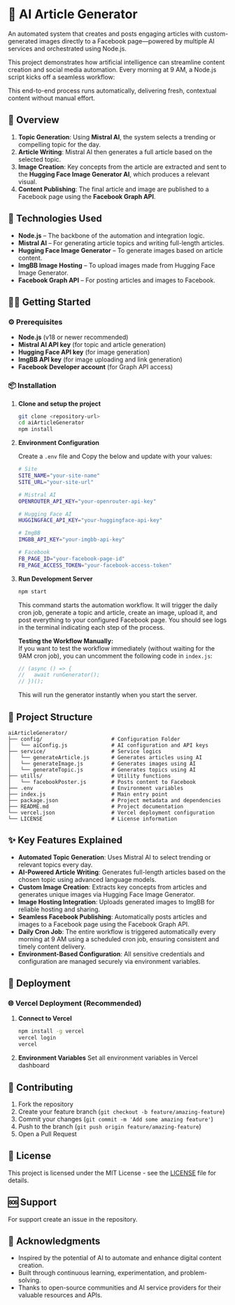 # 📰 AI Article Generator

An automated system that creates and posts engaging articles with custom-generated images directly to a Facebook page—powered by multiple AI services and orchestrated using Node.js. 

This project demonstrates how artificial intelligence can streamline content creation and social media automation. Every morning at 9 AM, a Node.js script kicks off a seamless workflow:

This end-to-end process runs automatically, delivering fresh, contextual content without manual effort.

## 🚀 Overview

1. **Topic Generation**: Using **Mistral AI**, the system selects a trending or compelling topic for the day.
2. **Article Writing**: Mistral AI then generates a full article based on the selected topic.
3. **Image Creation**: Key concepts from the article are extracted and sent to the **Hugging Face Image Generator AI**, which produces a relevant visual.
4. **Content Publishing**: The final article and image are published to a Facebook page using the **Facebook Graph API**.

## 🧰 Technologies Used

- **Node.js** – The backbone of the automation and integration logic.
- **Mistral AI** – For generating article topics and writing full-length articles.
- **Hugging Face Image Generator** – To generate images based on article content.
- **ImgBB Image Hosting** – To upload images made from Hugging Face Image Generator.
- **Facebook Graph API** – For posting articles and images to Facebook.

## 🧑‍💻 Getting Started

### ⚙️ Prerequisites

- **Node.js** (v18 or newer recommended)
- **Mistral AI API key** (for topic and article generation)
- **Hugging Face API key** (for image generation)
- **ImgBB API key** (for image uploading and link generation)
- **Facebook Developer account** (for Graph API access)

### 📦 Installation

1. **Clone and setup the project**

   ```bash
   git clone <repository-url>
   cd aiArticleGenerator
   npm install
   ```

2. **Environment Configuration**

   Create a `.env` file and Copy the below and update with your values:

    ```bash
   # Site
   SITE_NAME="your-site-name"
   SITE_URL="your-site-url"

   # Mistral AI
   OPENROUTER_API_KEY="your-openrouter-api-key"

   # Hugging Face AI
   HUGGINGFACE_API_KEY="your-huggingface-api-key"

   # ImgBB
   IMGBB_API_KEY="your-imgbb-api-key"

   # Facebook
   FB_PAGE_ID="your-facebook-page-id"
   FB_PAGE_ACCESS_TOKEN="your-facebook-access-token"
   ```

3. **Run Development Server**

   ```bash
   npm start
   ```

   This command starts the automation workflow. It will trigger the daily cron job, generate a topic and article, create an image, upload it, and post everything to your configured Facebook page. You should see logs in the terminal indicating each step of the process.

   **Testing the Workflow Manually:**  
   If you want to test the workflow immediately (without waiting for the 9AM cron job), you can uncomment the following code in `index.js`:

   ```js
   // (async () => {
   //   await runGenerator();
   // })();
   ```

   This will run the generator instantly when you start the server.

## 📁 Project Structure

```
aiArticleGenerator/
├── config/                      # Configuration Folder
│   └── aiConfig.js              # AI configuration and API keys
├── service/                     # Service logics
│   └── generateArticle.js       # Generates articles using AI
│   └── generateImage.js         # Generates images using AI
│   └── generateTopic.js         # Generates topics using AI
├── utills/                      # Utility functions
│   └── facebookPoster.js        # Posts content to Facebook
├── .env                         # Environment variables
├── index.js                     # Main entry point
├── package.json                 # Project metadata and dependencies
├── README.md                    # Project documentation
└── vercel.json                  # Vercel deployment configuration
└── LICENSE                      # License information
```

## ✨ Key Features Explained

- **Automated Topic Generation**: Uses Mistral AI to select trending or relevant topics every day.
- **AI-Powered Article Writing**: Generates full-length articles based on the chosen topic using advanced language models.
- **Custom Image Creation**: Extracts key concepts from articles and generates unique images via Hugging Face Image Generator.
- **Image Hosting Integration**: Uploads generated images to ImgBB for reliable hosting and sharing.
- **Seamless Facebook Publishing**: Automatically posts articles and images to a Facebook page using the Facebook Graph API.
- **Daily Cron Job**: The entire workflow is triggered automatically every morning at 9 AM using a scheduled cron job, ensuring consistent and timely content delivery.
- **Environment-Based Configuration**: All sensitive credentials and configuration are managed securely via environment variables.

## 🚢 Deployment

### 🌐 Vercel Deployment (Recommended)

1. **Connect to Vercel**

   ```bash
   npm install -g vercel
   vercel login
   vercel
   ```

2. **Environment Variables**
   Set all environment variables in Vercel dashboard

## 🙌 Contributing

1. Fork the repository
2. Create your feature branch (`git checkout -b feature/amazing-feature`)
3. Commit your changes (`git commit -m 'Add some amazing feature'`)
4. Push to the branch (`git push origin feature/amazing-feature`)
5. Open a Pull Request

## 📄 License

This project is licensed under the MIT License - see the [LICENSE](LICENSE) file for details.

## 🆘 Support

For support create an issue in the repository.

## 🙏 Acknowledgments

- Inspired by the potential of AI to automate and enhance digital content creation.
- Built through continuous learning, experimentation, and problem-solving.
- Thanks to open-source communities and AI service providers for their valuable resources and APIs.